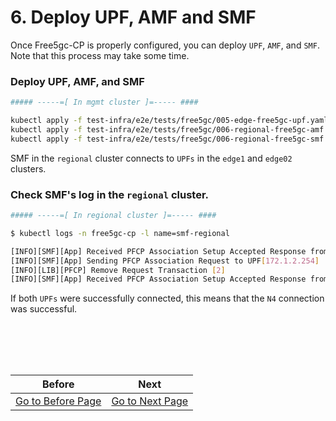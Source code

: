 # 6. Deploy UPF, AMF and SMF

Once Free5gc-CP is properly configured, you can deploy `UPF`, `AMF`, and `SMF`. Note that this process may take some time.

### Deploy UPF, AMF, and SMF

```bash
##### -----=[ In mgmt cluster ]=----- ####

kubectl apply -f test-infra/e2e/tests/free5gc/005-edge-free5gc-upf.yaml
kubectl apply -f test-infra/e2e/tests/free5gc/006-regional-free5gc-amf.yaml
kubectl apply -f test-infra/e2e/tests/free5gc/006-regional-free5gc-smf.yaml
``` 

SMF in the `regional` cluster connects to `UPFs` in the `edge1` and `edge02` clusters.

### Check SMF's log in the `regional` cluster.

```bash
##### -----=[ In regional cluster ]=----- ####

$ kubectl logs -n free5gc-cp -l name=smf-regional

[INFO][SMF][App] Received PFCP Association Setup Accepted Response from UPF[172.1.0.254]
[INFO][SMF][App] Sending PFCP Association Request to UPF[172.1.2.254]
[INFO][LIB][PFCP] Remove Request Transaction [2]
[INFO][SMF][App] Received PFCP Association Setup Accepted Response from UPF[172.1.2.254]
```

If both `UPFs` were successfully connected, this means that the `N4` connection was successful.

<br></br>
---
|Before|Next|
|--|--|
|[ Go to Before Page](5_deploy_free5gc_cp.md) | [ Go to Next Page ](7_deploy_ueransim.md)|
